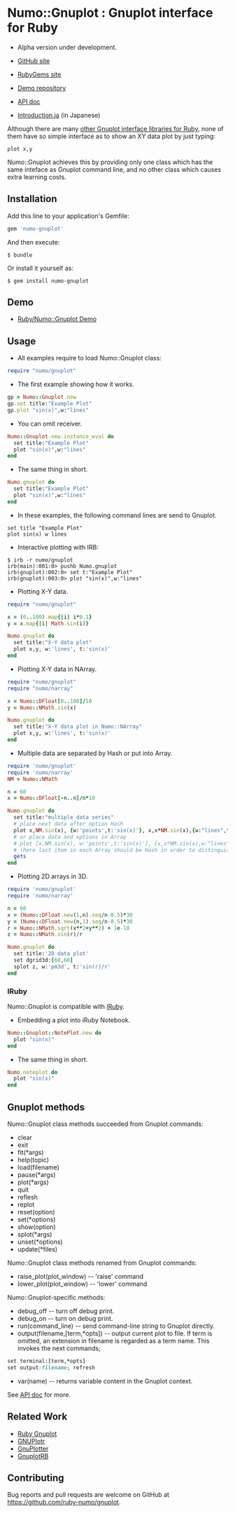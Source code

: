 # Numo::Gnuplot : Gnuplot interface for Ruby

* Alpha version under development.

* [GitHub site](https://github.com/ruby-numo/gnuplot)
* [RubyGems site](https://rubygems.org/gems/numo-gnuplot)
* [Demo repository](https://github.com/ruby-numo/numo-gnuplot-demo)

* [API doc](http://www.rubydoc.info/gems/numo-gnuplot/Numo/Gnuplot)
* [Introduction.ja](https://github.com/ruby-numo/gnuplot/wiki/Introduction.ja) (in Japanese)

Although there are many [other Gnuplot interface libraries for Ruby](https://github.com/ruby-numo/gnuplot#related-work),
none of them have so simple interface as to show an XY data plot by just typing:

    plot x,y

Numo::Gnuplot achieves this by providing only one class which has
the same inteface as Gnuplot command line, and no other class which
causes extra learning costs.

## Installation

Add this line to your application's Gemfile:

```ruby
gem 'numo-gnuplot'
```

And then execute:

    $ bundle

Or install it yourself as:

    $ gem install numo-gnuplot

## Demo

* [Ruby/Numo::Gnuplot Demo](https://github.com/ruby-numo/numo-gnuplot-demo)

## Usage

* All examples require to load Numo::Gnuplot class:

```ruby
require "numo/gnuplot"
```

* The first example showing how it works.

```ruby
gp = Numo::Gnuplot.new
gp.set title:"Example Plot"
gp.plot "sin(x)",w:"lines"
```

* You can omit receiver.

```ruby
Numo::Gnuplot.new.instance_eval do
  set title:"Example Plot"
  plot "sin(x)",w:"lines"
end
```

* The same thing in short.

```ruby
Numo.gnuplot do
  set title:"Example Plot"
  plot "sin(x)",w:"lines"
end
```

* In these examples, the following command lines are send to Gnuplot.

```
set title "Example Plot"
plot sin(x) w lines
```

* Interactive plotting with IRB:

```
$ irb -r numo/gnuplot
irb(main):001:0> pushb Numo.gnuplot
irb(gnuplot):002:0> set t:"Example Plot"
irb(gnuplot):003:0> plot "sin(x)",w:"lines"
```

* Plotting X-Y data.

```ruby
require "numo/gnuplot"

x = (0..100).map{|i| i*0.1}
y = x.map{|i| Math.sin(i)}

Numo.gnuplot do
  set title:"X-Y data plot"
  plot x,y, w:'lines', t:'sin(x)'
end
```

* Plotting X-Y data in NArray.

```ruby
require "numo/gnuplot"
require "numo/narray"

x = Numo::DFloat[0..100]/10
y = Numo::NMath.sin(x)

Numo.gnuplot do
  set title:"X-Y data plot in Numo::NArray"
  plot x,y, w:'lines', t:'sin(x)'
end
```

* Multiple data are separated by Hash or put into Array.

```ruby
require 'numo/gnuplot'
require 'numo/narray'
NM = Numo::NMath

n = 60
x = Numo::DFloat[-n..n]/n*10

Numo.gnuplot do
  set title:"multiple data series"
  # place next data after option Hash
  plot x,NM.sin(x), {w:'points',t:'sin(x)'}, x,x*NM.sin(x),{w:"lines",t:'x*sin(x)'}
  # or place data and options in Array
  # plot [x,NM.sin(x), w:'points',t:'sin(x)'], [x,x*NM.sin(x),w:"lines",t:'x*sin(x)']
  # (here last item in each Array should be Hash in order to distinguish from array data)
  gets
end
```

* Plotting 2D arrays in 3D.

```ruby
require 'numo/gnuplot'
require 'numo/narray'

n = 60
x = (Numo::DFloat.new(1,n).seq/n-0.5)*30
y = (Numo::DFloat.new(n,1).seq/n-0.5)*30
r = Numo::NMath.sqrt(x**2+y**2) + 1e-10
z = Numo::NMath.sin(r)/r

Numo.gnuplot do
  set title:'2D data plot'
  set dgrid3d:[60,60]
  splot z, w:'pm3d', t:'sin(r)/r'
end
```

### IRuby
Numo::Gnuplot is compatible with [IRuby](https://github.com/SciRuby/iruby/).

* Embedding a plot into iRuby Notebook.

```ruby
Numo::Gnuplot::NotePlot.new do
  plot "sin(x)"
end
```

* The same thing in short.

```ruby
Numo.noteplot do
  plot "sin(x)"
end
```

## Gnuplot methods

Numo::Gnuplot class methods succeeded from Gnuplot commands:

* clear
* exit
* fit(*args)
* help(topic)
* load(filename)
* pause(*args)
* plot(*args)
* quit
* reflesh
* replot
* reset(option)
* set(*options)
* show(option)
* splot(*args)
* unset(*options)
* update(*files)

Numo::Gnuplot class methods renamed from Gnuplot commands:

* raise_plot(plot_window) -- 'raise' command
* lower_plot(plot_window) -- 'lower' command

Numo::Gnuplot-specific methods:

* debug_off  -- turn off debug print.
* debug_on  -- turn on debug print.
* run(command_line) -- send command-line string to Gnuplot directly.
* output(filename,[term,*opts]) -- output current plot to file. If term is omitted, an extension in filename is regarded as a term name. This invokes the next commands;
```ruby
set terminal:[term,*opts]
set output:filename; refresh
```
* var(name) -- returns variable content in the Gnuplot context.

See [API doc](http://www.rubydoc.info/gems/numo-gnuplot/Numo/Gnuplot) for more.

## Related Work

* [Ruby Gnuplot](https://github.com/rdp/ruby_gnuplot/tree/master)
* [GNUPlotr](https://github.com/pbosetti/gnuplotr)
* [GnuPlotter](https://github.com/maasha/gnuplotter)
* [GnuplotRB](https://github.com/dilcom/gnuplotrb)

## Contributing

Bug reports and pull requests are welcome on GitHub at
https://github.com/ruby-numo/gnuplot.
